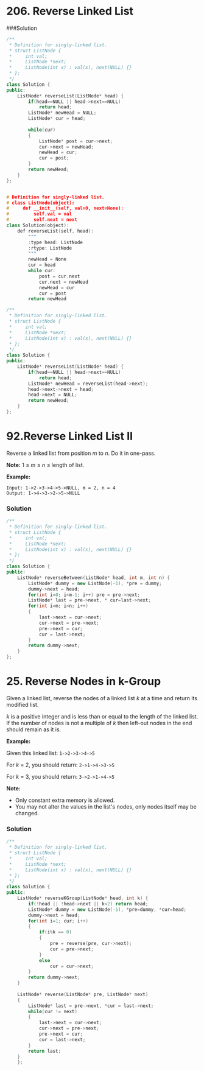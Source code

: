 # 206. Reverse Linked List

###Solution

```c++
/**
 * Definition for singly-linked list.
 * struct ListNode {
 *     int val;
 *     ListNode *next;
 *     ListNode(int x) : val(x), next(NULL) {}
 * };
 */
class Solution {
public:
    ListNode* reverseList(ListNode* head) {
        if(head==NULL || head->next==NULL)
            return head;
        ListNode* newHead = NULL;
        ListNode* cur = head;
        
        while(cur)
        {
            ListNode* post = cur->next;
            cur->next = newHead;
            newHead = cur;
            cur = post;
        }
        return newHead;
    }
};


# Definition for singly-linked list.
# class ListNode(object):
#     def __init__(self, val=0, next=None):
#         self.val = val
#         self.next = next
class Solution(object):
    def reverseList(self, head):
        """
        :type head: ListNode
        :rtype: ListNode
        """
        newHead = None
        cur = head
        while cur:
            post = cur.next
            cur.next = newHead
            newHead = cur
            cur = post
        return newHead
```

```c++
/**
 * Definition for singly-linked list.
 * struct ListNode {
 *     int val;
 *     ListNode *next;
 *     ListNode(int x) : val(x), next(NULL) {}
 * };
 */
class Solution {
public:
    ListNode* reverseList(ListNode* head) {
        if(head==NULL || head->next==NULL)
            return head;
        ListNode* newHead = reverseList(head->next);
        head->next->next = head;
        head->next = NULL;
        return newHead;
    }
};
```



# 92.Reverse Linked List II

Reverse a linked list from position *m* to *n*. Do it in one-pass.

**Note:** 1 ≤ *m* ≤ *n* ≤ length of list.

**Example:**

```
Input: 1->2->3->4->5->NULL, m = 2, n = 4
Output: 1->4->3->2->5->NULL
```



### Solution

```c++
/**
 * Definition for singly-linked list.
 * struct ListNode {
 *     int val;
 *     ListNode *next;
 *     ListNode(int x) : val(x), next(NULL) {}
 * };
 */
class Solution {
public:
    ListNode* reverseBetween(ListNode* head, int m, int n) {
        ListNode* dummy = new ListNode(-1), *pre = dummy;
        dummy->next = head;
        for(int i=0; i<m-1; i++) pre = pre->next;
        ListNode* last = pre->next, * cur=last->next;
        for(int i=m; i<n; i++)
        {
            last->next = cur->next;
            cur->next = pre->next;
            pre->next = cur;
            cur = last->next;
        }
        return dummy->next;
    }
};
```



# 25. Reverse Nodes in k-Group

Given a linked list, reverse the nodes of a linked list *k* at a time and return its modified list.

*k* is a positive integer and is less than or equal to the length of the linked list. If the number of nodes is not a multiple of *k* then left-out nodes in the end should remain as it is.



**Example:**

Given this linked list: `1->2->3->4->5`

For *k* = 2, you should return: `2->1->4->3->5`

For *k* = 3, you should return: `3->2->1->4->5`

**Note:**

- Only constant extra memory is allowed.
- You may not alter the values in the list's nodes, only nodes itself may be changed.



### Solution

```c++
/**
 * Definition for singly-linked list.
 * struct ListNode {
 *     int val;
 *     ListNode *next;
 *     ListNode(int x) : val(x), next(NULL) {}
 * };
 */
class Solution {
public:
    ListNode* reverseKGroup(ListNode* head, int k) {
        if(!head || !head->next || k<2) return head;
        ListNode* dummy = new ListNode(-1), *pre=dummy, *cur=head;
        dummy->next = head;
        for(int i=1; cur; i++)
        {
            if(i%k == 0)
            {
                pre = reverse(pre, cur->next);
                cur = pre->next;
            }
            else
                cur = cur->next;
        }
        return dummy->next;
    }
    
    ListNode* reverse(ListNode* pre, ListNode* next)
    {
        ListNode* last = pre->next, *cur = last->next;
        while(cur != next)
        {
            last->next = cur->next;
            cur->next = pre->next;
            pre->next = cur;
            cur = last->next;
        }
        return last;
    }
    };
```


